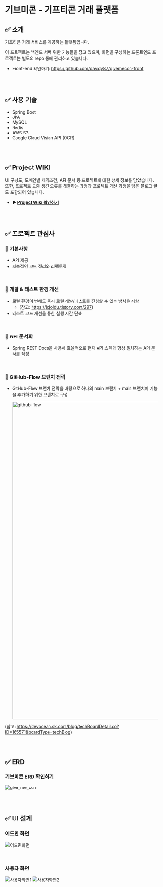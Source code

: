 # 기브미콘 - 기프티콘 거래 플랫폼

## ✅ 소개
기프티콘 거래 서비스를 제공하는 플랫폼입니다.

이 프로젝트는 백엔드 서버 위한 기능들을 담고 있으며, 화면을 구성하는 프론트엔드 프로젝트는 별도의 repo 통해 관리하고 있습니다.
* Front-end 확인하기: https://github.com/davidy87/givemecon-front

<br>
<br>

## ✅ 사용 기술

* Spring Boot
* JPA
* MySQL
* Redis
* AWS S3
* Google Cloud Vision API (OCR)

<br>
<br>

## ✅ Project WIKI
UI 구성도, 도메인별 제약조건, API 문서 등 프로젝트에 대한 상세 정보를 담았습니다. 또한, 프로젝트 도중 생긴 오류를
해결하는 과정과 프로젝트 개선 과정을 담은 블로그 글도 포함되어 있습니다.

* ▶️ **[Project Wiki 확인하기](https://github.com/davidy87/give-me-con/wiki)**

<br>
<br>

## ✅ 프로젝트 관심사

### 💠 기본사항
* API 제공
* 지속적인 코드 정리와 리팩토링

<br>

### 💠 개발 & 테스트 환경 개선
* 로컬 환경이 변해도 즉시 로컬 개발/테스트를 진행할 수 있는 방식을 지향
  - (참고: https://jojoldu.tistory.com/297)
* 테스트 코드 개선을 통한 실행 시간 단축

<br>

### 💠 API 문서화
* Spring REST Docs을 사용해 효율적으로 현재 API 스펙과 항상 일치하는 API 문서를 작성

<br>

### 💠 GitHub-Flow 브랜치 전략
* GitHub-Flow 브랜치 전략을 바탕으로 하나의 main 브랜치 + main 브랜치에 기능을 추가하기 위한 브랜치로 구성

  <img width="1046" alt="github-flow" src="https://github.com/user-attachments/assets/841f1eaf-c6f3-4a31-925a-140687babff9">

(참고: https://devocean.sk.com/blog/techBoardDetail.do?ID=165571&boardType=techBlog)

<br>
<br>

## ✅ ERD

### [기브미콘 ERD 확인하기](https://www.erdcloud.com/p/sH3M9BHp2TXvXo5yG)
![give_me_con](https://github.com/user-attachments/assets/6d980503-b5bb-47bd-a39c-d9eec7a34a24)

<br>
<br>

## ✅ UI 설계
### 어드민 화면
![어드민화면](https://github.com/user-attachments/assets/179bf1b9-048c-4a50-a756-1ff14c4e9885)

<br>

### 사용자 화면
![사용자화면1](https://github.com/user-attachments/assets/daa2252a-4a4e-484d-a477-b4e8e982b09d)
![사용자화면2](https://github.com/user-attachments/assets/b9288276-2563-43a4-9577-ed12aa1b68c4)


